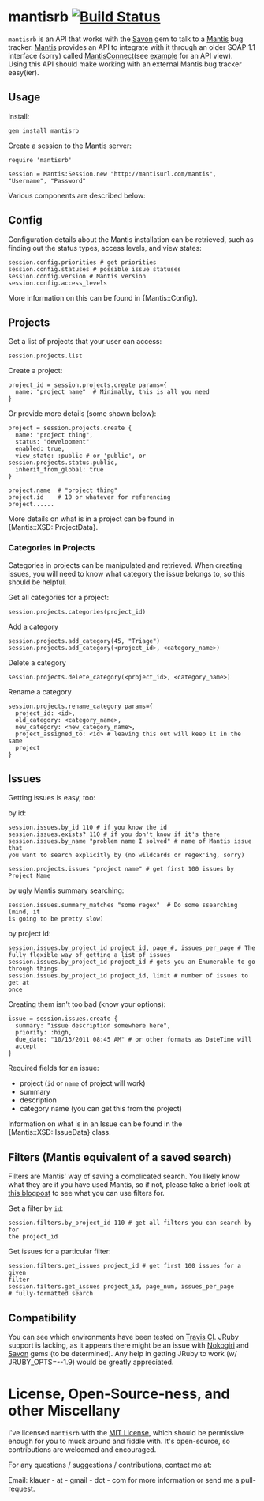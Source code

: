 mantisrb [![Build Status](http://travis-ci.org/klauern/mantisrb.png)](http://travis-ci.org/klauern/mantisrb)
========

`mantisrb` is an API that works with the [Savon][1] gem to talk to a [Mantis][2]
bug tracker.  [Mantis][2] provides an API to integrate with it through an older
SOAP 1.1 interface (sorry) called [MantisConnect][3](see [example][4] for an API view).  
Using this API should make working with an external Mantis bug tracker easy(ier).

Usage
-----
Install:

    gem install mantisrb

Create a session to the Mantis server:

    require 'mantisrb'

    session = Mantis:Session.new "http://mantisurl.com/mantis", "Username", "Password"

Various components are described below:

Config
------
Configuration details about the Mantis installation can be retrieved, such
as finding out the status types, access levels, and view states:

    session.config.priorities # get priorities
    session.config.statuses # possible issue statuses
    session.config.version # Mantis version
    session.config.access_levels

More information on this can be found in {Mantis::Config}.

Projects
--------
Get a list of projects that your user can access:

    session.projects.list

Create a project:

    project_id = session.projects.create params={
      name: "project name"  # Minimally, this is all you need
    }

Or provide more details (some shown below):

    project = session.projects.create {
      name: "project thing",
      status: "development"
      enabled: true,
      view_state: :public # or 'public', or session.projects.status.public,
      inherit_from_global: true
    }

    project.name  # "project thing"
    project.id    # 10 or whatever for referencing
    project......

More details on what is in a project can be found in {Mantis::XSD::ProjectData}.

### Categories in Projects
Categories in projects can be manipulated and retrieved.  When creating issues,
you will need to know what category the issue belongs to, so this should be
helpful.

Get all categories for a project:

    session.projects.categories(project_id)

Add a category

    session.projects.add_category(45, "Triage")
    session.projects.add_category(<project_id>, <category_name>)

Delete a category

    session.projects.delete_category(<project_id>, <category_name>)

Rename a category

    session.projects.rename_category params={
      project_id: <id>,
      old_category: <category_name>,
      new_category: <new_category_name>,
      project_assigned_to: <id> # leaving this out will keep it in the same
      project
    }

Issues
------
Getting issues is easy, too:

by id:

    session.issues.by_id 110 # if you know the id
    session.issues.exists? 110 # if you don't know if it's there
    session.issues.by_name "problem name I solved" # name of Mantis issue that
    you want to search explicitly by (no wildcards or regex'ing, sorry)

    session.projects.issues "project name" # get first 100 issues by Project Name

by ugly Mantis summary searching:

    session.issues.summary_matches "some regex"  # Do some ssearching (mind, it
    is going to be pretty slow)

by project id:

    session.issues.by_project_id project_id, page_#, issues_per_page # The
    fully flexible way of getting a list of issues
    session.issues.by_project_id project_id # gets you an Enumerable to go
    through things
    session.issues.by_project_id project_id, limit # number of issues to get at
    once

Creating them isn't too bad (know your options):

    issue = session.issues.create {
      summary: "issue description somewhere here",
      priority: :high,
      due_date: "10/13/2011 08:45 AM" # or other formats as DateTime will
      accept
    }

Required fields for an issue:
  - project (`id` or `name` of project will work)
  - summary
  - description
  - category name (you can get this from the project)
    

Information on what is in an Issue can be found in the {Mantis::XSD::IssueData}
class.


Filters (Mantis equivalent of a saved search)
---------------------------------------------
Filters are Mantis' way of saving a complicated search.  You likely know what
they are if you have used Mantis, so if not, please take a brief look at [this
blogpost][6] to see what you can use filters for.


Get a filter by `id`:

    session.filters.by_project_id 110 # get all filters you can search by for
    the project_id

Get issues for a particular filter:

    session.filters.get_issues project_id # get first 100 issues for a given
    filter
    session.filters.get_issues project_id, page_num, issues_per_page
    # fully-formatted search


Compatibility
-------------
You can see which environments have been tested on [Travis CI][travis].  JRuby support 
is lacking, as it appears there might be an issue with [Nokogiri][nok] and 
[Savon][sav] gems (to be determined).  Any help in getting JRuby to work (w/
JRUBY_OPTS=--1.9) would be greatly appreciated.


License, Open-Source-ness, and other Miscellany
===============================================
I've licensed `mantisrb` with the [MIT License][5], which should be permissive
enough for you to muck around and fiddle with.  It's open-source, so
contributions are welcomed and encouraged.

For any questions / suggestions / contributions, contact me at:

Email: klauer - at - gmail - dot - com for more information or send me a pull-request.


 [1]: http://www.savonrb.com
 [2]: http://www.mantisbt.org
 [3]: http://www.futureware.biz/mantisconnect/concept.php
 [4]: http://www.mantisbt.org/demo/api/soap/mantisconnect.php
 [5]: http://www.opensource.org/licenses/mit-license.php
 [6]: http://www.mantisbt.org/blog/?p=6
 [nok]: http://nokogiri.org/Nokogiri/XML/Builder.html
 [sav]: http://www.savonrb.com/
 [travis]: http://travis-ci.org/#!/klauern/mantisrb

